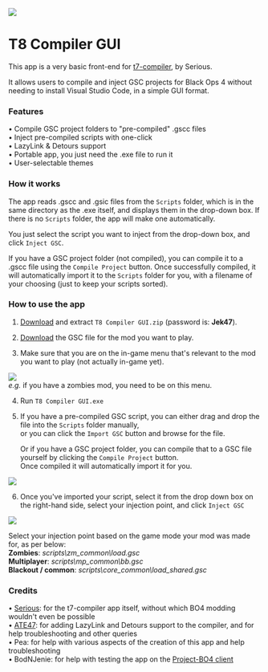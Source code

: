 ![](https://i.ibb.co/SdsfNyD/Head.png)

# T8 Compiler GUI
This app is a very basic front-end for [t7-compiler](https://github.com/shiversoftdev/t7-compiler), by Serious.

It allows users to compile and inject GSC projects for Black Ops 4 without needing to install Visual Studio Code, in a simple GUI format.

### Features
• Compile GSC project folders to "pre-compiled" .gscc files\
• Inject pre-compiled scripts with one-click\
• LazyLink & Detours support\
• Portable app, you just need the .exe file to run it\
• User-selectable themes

### How it works
The app reads .gscc and .gsic files from the `Scripts` folder, which is in the same directory as the .exe itself, and displays them in the drop-down box. If there is no `Scripts` folder, the app will make one automatically.

You just select the script you want to inject from the drop-down box, and click `Inject GSC`. 

If you have a GSC project folder (not compiled), you can compile it to a .gscc file using the `Compile Project` button. Once successfully compiled, it will automatically import it to the `Scripts` folder for you, with a filename of your choosing (just to keep your scripts sorted).

### How to use the app
1. [Download](https://github.com/Jek47/BO4-GSC-Mods/blob/main/Tools/PC/T8%20Compiler%20GUI.zip) and extract `T8 Compiler GUI.zip` (password is: **Jek47**).

2. [Download](https://github.com/Jek47/BO4-GSC-Mods/tree/main/Zombies%20Mods) the GSC file for the mod you want to play.

3. Make sure that you are on the in-game menu that's relevant to the mod you want to play (not actually in-game yet).

![](https://i.ibb.co/mhkjbD0/Zombies.png)\
*e.g.* if you have a zombies mod, you need to be on this menu.

4. Run `T8 Compiler GUI.exe`

5. If you have a pre-compiled GSC script, you can either drag and drop the file into the `Scripts` folder manually,\
   or you can click the `Import GSC` button and browse for the file.

   Or if you have a GSC project folder, you can compile that to a GSC file yourself by clicking the `Compile Project` button.\
   Once compiled it will automatically import it for you.

![](https://i.ibb.co/hWbRbjv/Step5.png)
   
6. Once you've imported your script, select it from the drop down box on the right-hand side, select your injection point, and click `Inject GSC`

![](https://i.ibb.co/LQprrzk/Step-6.png)

Select your injection point based on the game mode your mod was made for, as per below:\
**Zombies**: *scripts\zm_common\load.gsc*\
**Multiplayer**: *scripts\mp_common\bb.gsc*\
**Blackout / common**: *scripts\core_common\load_shared.gsc*

### Credits
• [Serious](https://github.com/shiversoftdev): for the t7-compiler app itself, without which BO4 modding wouldn't even be possible\
• [ATE47](https://github.com/ate47): for adding LazyLink and Detours support to the compiler, and for help troubleshooting and other queries\
• Pea: for help with various aspects of the creation of this app and help troubleshooting\
• BodNJenie: for help with testing the app on the [Project-BO4 client](https://github.com/project-bo4/shield-development)
